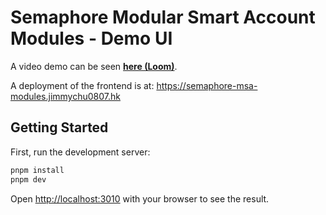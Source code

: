 # Semaphore Modular Smart Account Modules - Demo UI

A video demo can be seen [**here (Loom)**](https://www.loom.com/share/9775b4fcf71b46418483f34761c03d0e?sid=cb9a32bb-b4ce-4f5a-b1a7-4f9182f59cff).

A deployment of the frontend is at: https://semaphore-msa-modules.jimmychu0807.hk

## Getting Started

First, run the development server:

```bash
pnpm install
pnpm dev
```

Open [http://localhost:3010](http://localhost:3010) with your browser to see the result.
